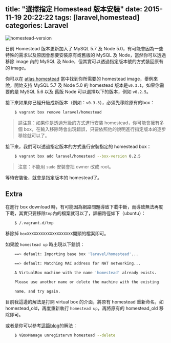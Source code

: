title: "選擇指定 Homestead 版本安裝"
date: 2015-11-19 20:22:22
tags: [laravel,homestead]
categories: Laravel
---
![homestead-version](http://i.imgur.com/k08ez7M.png)

日前 Homestead 版本更新加入了 MySQL 5.7 及 Node 5.0，有可能會因為一些特殊的需求以及原因會想要安裝原有或舊版的 MySQL 及 Node，當然你可以透過移除 image 內的 MySQL 及 Node，但其實可以透過指定版本號的方式裝回原有的 image。

<!-- more -->

你可以在 [atlas homestead](https://atlas.hashicorp.com/laravel/boxes/homestead) 當中找到你所需要的 homestead image，舉例來說，開始支持 MySQL 5.7 及 Node 5.0 的 homestead 版本是`v0.3.1`，如果你需要的是 MySQL 5.6 以及 舊版 Node 可以選擇以下的版本，例如 `v0.2.5`。

接下來如果你已經升級成新版本（例如：`v0.3.3`），必須先移除原有的box：
``` bash
    $ vagrant box remove laravel/homestead
```

>請注意：如果你是透過升級的方式進行安裝 homestead，你可能會擁有多個 box，在輸入移除時會出現錯誤，只要依照他的說明進行指定版本的逐步移除就可以了。

接下來，我們可以透過指定版本的方式進行安裝指定的 homestead box：
``` bash
    $ vagrant box add laravel/homestead --box-version 0.2.5
```

>注意：不能用 `sudo` 安裝會把 owner 改成 root。

等待安裝後，就會是指定版本的 homestead了。

## Extra
在進行 box download 時，有可能因為網路問題導致下載中斷，而導致無法再度下載，其實只要移除`tmp`內的檔案就可以了，詳細路徑如下（ubuntu）：
``` bash
    $ /.vagrant.d/tmp
```
移除掉 `boxXXXXXXXXXXXXXXXXXXXX`開頭的檔案即可。

如果說 `homestead up` 時出現以下錯誤：
``` bash
    ==> default: Importing base box 'laravel/homestead'...

    ==> default: Matching MAC address for NAT networking...

    A VirtualBox machine with the name 'homestead' already exists.

    Please use another name or delete the machine with the existing

    name, and try again.
```
目前我這邊的解法是打開 virtual box 的介面，將原有 homestead 重新命名，如 homestead_old，再度重新執行 `homestead up`，再將原有的 homestead_old 移除即可。

或者是你可以參考[這篇blog](http://www.cnblogs.com/huangye-dream/p/4604973.html)的解法：
``` bash
    $ VBoxManage unregistervm homestead --delete
```
